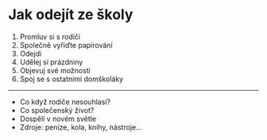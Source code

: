 # Jak odejít ze školy

1. Promluv si s rodiči
2. Společně vyřiďte papírování
3. Odejdi
4. Udělej si prázdniny
5. Objevuj své možnosti
6. Spoj se s ostatními domškoláky

---

- Co když rodiče nesouhlasí?
- Co společenský život?
- Dospělí v novém světle
- Zdroje: peníze, kola, knihy, nástroje...
